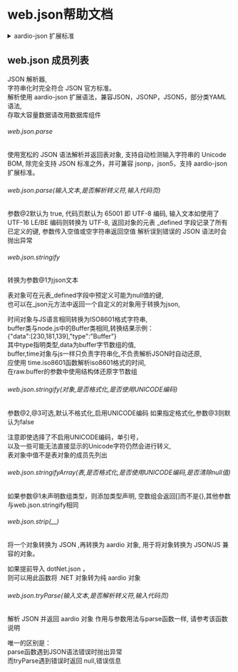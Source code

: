 web.json帮助文档
===========================================

<details>  <summary>aardio-json 扩展标准</summary>  <p>
发布日期：2020-12-27

JSON 字符串化时完全符合 JSON 官方标准( https://json.org/json-zh.html )。
JSON 解析时完全支持 JSON，JSONP，并使用宽松的原则兼容JSON5，兼容部分类YAML语法。

aardio-json 以“宽进严出、简洁高效”为基本原则。
解析时规则尽可能宽松容错，生成 JSON 字符串则严格遵守标准JSON规则。
为了让解析器尽可能做到简洁高效，所以 aardio-json 不支持变量，
真正简洁高效的配置文件不应当出现重复的内容，JSON的目标也不是成为编程语言。

一、可省略和替换的格式标记
1、允许省略根节点对象外部的 {}
2、允许使用分号、空格、换行替代元素分隔符","
3、允许使用等号、空格、换行替代对象键值分隔符":"
4、允许省略字符串外部的引号。

二：根节点
1、JSON根节点可以是任意数据类型，单个字符串、数值都可以解析并返回值。
2、根节点是对象时，可以省略外层的花括号。
3、根节点是字符串时不可省略引号。
4、根节点解析成功的JSON后面如果还有多余的文本时忽略。
5、根节点兼容JSONP格式

三、字符串
字符串置于双引号中时支持JSON转义符。
字符串置于单引号中时不支持JSON转义符，单引号中可使用2个单引号表示原始单引号。
字符串可以在引号内部时可以换行。

要特别注意原生的 aardio 字符串解析语法正好跟上面相反：
单引号中是转义字符串，而双引号内是非转义字符串。

JSON 字符串可省略首尾引号，此时不支持JSON转义符，遇到回车或换行、逗号、中括号、大括号时字符串结束解析。
字符串作为对象键名如果省略引号时不能包含空白字符、换行或键值分隔符。 

四、注释
1、支持 // 或 # 引导的单行注释
2、支持包含于 /*......*/ 内的多行注释（注意这里按js规则不匹配星号数目）。
支持 JS/aardio 语法中的单行注释（），多行注释（/*......*/ ）。

五、数值
数值支持16进制

六、null值
可以使用null,undefined,~ 表示null值。

七、日期时间
可使用ISO 8601格式表示日期时间，合法的格式如下：
2021-01-1
2021-02-1T15:02:31+08:00
2021-02-1T15:02:31+08:00Z
数字前可不用补0，但日期分隔符必须使用短横线，时间分隔符必须使用冒号，
尾部时区不可以包含空白字符，但可以包含 +-: 等字符以及数字、字母。
</p></details>


<a id="web.json"></a>
web.json 成员列表
-------------------------------------------------------------------------------------------------
JSON 解析器,  
字符串化时完全符合 JSON 官方标准。  
解析使用 aardio-json 扩展语法，兼容JSON，JSONP，JSON5，部分类YAML语法,  
存取大容量数据请改用数据库组件

<h6 id="web.json.parse">web.json.parse </h6>
 使用宽松的 JSON 语法解析并返回表对象,  
支持自动检测输入字符串的 Unicode BOM,  
除完全支持 JSON 标准之外，并可兼容 jsonp，json5，支持 aardio-json 扩展标准。

<h6 id="web.json.parse">web.json.parse(输入文本,是否解析转义符,输入代码页) </h6>
 参数@2默认为 true,  
代码页默认为 65001 即 UTF-8 编码,  
输入文本如使用了 UTF-16 LE/BE 编码则转换为 UTF-8,  
返回对象的元表 _defined 字段记录了所有已定义的键,  
参数传入空值或空字符串返回空值  
解析误到错误的 JSON 语法时会抛出异常

<h6 id="web.json.stringify">web.json.stringify </h6>
 转换为参数@1为json文本  
  
表对象可在元表_defined字段中预定义可能为null值的键,  
也可以在_json元方法中返回一个自定义的对象用于转换为json,  
  
时间对象与JS语言相同转换为ISO8601格式字符串,  
buffer类与node.js中的Buffer类相同,转换结果示例：  
{"data":[230,181,139],"type":"Buffer"}  
其中type指明类型,data为buffer字节数组的值,  
buffer,time对象与js一样只负责字符串化,不负责解析JSON时自动还原,  
应使用 time.iso8601函数解析iso8601格式的时间,  
在raw.buffer的参数中使用结构体还原字节数组

<h6 id="web.json.stringify">web.json.stringify(对象,是否格式化,是否使用UNICODE编码) </h6>
 参数@2,@3可选,默认不格式化,启用UNICODE编码  
如果指定格式化,参数@3则默认为false  
  
注意即使选择了不启用UNICODE编码，单引号，  
以及一些可能无法直接显示的Unicode字符仍然会进行转义,  
表对象中值不是表对象的成员先列出

<h6 id="web.json.stringifyArray">web.json.stringifyArray(表,是否格式化,是否使用UNICODE编码,是否清除null值) </h6>
 如果参数@1未声明数组类型，则添加类型声明,  
空数组会返回[]而不是{},其他参数与web.json.stringify相同

<h6 id="web.json.strip">web.json.strip(__) </h6>
 将一个对象转换为 JSON ,再转换为 aardio 对象,  
用于将对象转换为 JSON/JS 兼容的对象。  
  
如果提前导入  dotNet.json ，  
则可以用此函数将 .NET 对象转为纯 aardio 对象

<h6 id="web.json.tryParse">web.json.tryParse(输入文本,是否解析转义符,输入代码页) </h6>
 解析 JSON 并返回 aardio 对象  
作用与参数用法与parse函数一样,  
请参考该函数说明  
  
唯一的区别是：  
parse函数遇到JSON语法错误时抛出异常  
而tryParse遇到错误时返回 null,错误信息
